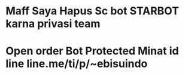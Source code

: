 # Maff Saya Hapus Sc bot STARBOT karna privasi team
# Open order Bot Protected Minat id line line.me/ti/p/~ebisuindo
